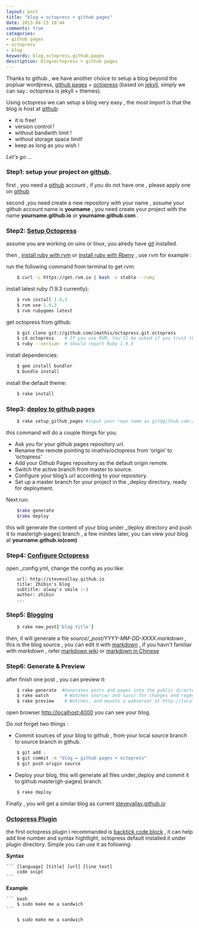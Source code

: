 ```yaml
---
layout: post
title: "blog = octopress + github pages"
date: 2013-08-15 10:44
comments: true
categories:
- github pages
- octopress
- blog
keywords: blog,octopress,github,pages
description: blog=octopress + github pages
---
```


Thanks to github , we have another choice to setup a blog beyond the popluar wordpress, [github pages][1] +  [octopress][2] (based on [jekyll][3], simply we can say : octopress is jekyll + themes).

Using octopress we can setup a blog very easy , the most import is that the blog is host at [github][4]:

*   it is free!
*   version control !
*   without bandwith limit !
*   without storage space limit!
*   keep as long as you wish !

*Let's go ...*
<!--more-->
### Step1: setup your project on [github][4].

first , you need a [github][4] account , if you do not have one , please apply one on [github][4]

second ,you need create a new repository  with your name , assume your github account name is **yourname** , you need create your project with the name **yourname.github.io** or **yourname.github.com** .


### Step2: [Setup Octopress][5]

assume you are working on uinx or linux, you alredy have [git][6] installed.

then , [install ruby with rvm][7] or [install ruby with Rbenv][8] , use  rvm for example :

run the following command from terminal to get rvm:
``` bash
    $ curl -L https://get.rvm.io | bash -s stable --ruby
```
install latest ruby (1.9.3 currently):
```ruby
    $ rvm install 1.9.3 
    $ rvm use 1.9.3 
    $ rvm rubygems latest
```
get octopress from github:
```bash
    $ git clone git://github.com/imathis/octopress.git octopress
    $ cd octopress    # If you use RVM, You'll be asked if you trust the .rvmrc file (say yes)
    $ ruby --version  # Should report Ruby 1.9.3
```
install dependencies:
``` ruby
    $ gem install bundler
    $ bundle install
```
install the default theme:
``` ruby
    $ rake install
```
### Step3: [deploy to github pages][9]

```ruby
    $ rake setup_github_pages #input your repo name as git@github.com://yourname/yourname.github.io(com).git
```
this command will do a couple things for you:

* Ask you for your github pages repository url.
* Rename the remote pointing to imathis/octopress from ‘origin’ to ‘octopress’
* Add your Github Pages repository as the default origin remote.
* Switch the active branch from master to source.
* Configure your blog’s url according to your repository. 
* Set up a master branch for your project in the _deploy directory, ready for deployment.

Next run:
``` ruby
    $rake generate
    $rake deploy
```
this will generate the content of your blog under _deploy directory and push it to master(gh-pages) branch ,
a few minites later, you can view your blog at **yourname.github.io(com)**

### Step4: [Configure Octopress][10]

open _config.yml, change the config as you like:
```
    url: http://stevevallay.github.io
    title: Zhibin's blog
    subtitle: alway's smile :-)
    author: zhibin
    ...
```

### Step5: [Blogging][11]
``` ruby
    $ rake new_post['blog title']
```

then, it will generate a file *source/_post/YYYY-MM-DD-XXXX.markdown* , this is the blog source , you can edit it with [markdown][12] , if you havn't familiar with *markdown* , refer [markdown wiki][14] or  [markdown in Chinese][13]

### Step6: Generate & Preview

after finish one post , you can preview it:

``` ruby
    $ rake generate  #Generates posts and pages into the public directory
    $ rake watch      # Watches source/ and sass/ for changes and regenerates
    $ rake preview    # Watches, and mounts a webserver at http://localhost:4000
```

open browser [http://localhost:4000](http://localhost:4000) you can see your blog.

*Do not* forget two things :

*  Commit sources of your blog to github , from your local source branch to source branch in github.
``` bash
    $ git add .
    $ git commit -m "blog = github pages + octopress"
    $ git push origin source
```
*  Deploy your blog, this will generate all files under_deploy and commit it to github master(gh-pages) branch.

``` ruby
    $ rake deploy
```

Finally , you will get a similar blog as current [stevevallay.github.io][15]

### [Octopress Plugin][16]

the first octopress plugin i recommanded is [backtick code block][17] , it can help 
add line number and syntax hightlight, octopress default installed it under plugin directory.
Simple you can use it as following:

**Syntax**

    ``` [language] [title] [url] [line text]
        code snipt
    ```

**Example**

    ``` bash
        $ sudo make me a sandwich
    ```

``` bash
    $ sudo make me a sandwich
```






[1]:http://page.github.com
[2]:http://octopress.org
[3]:http://jekyllrb.com
[4]:http://github.com
[5]:http://octopress.org/docs/setup
[6]:http://git-scm.com
[7]:http://octopress.org/docs/setup/rvm
[8]:http://octopress.org/docs/setup/rbenv
[9]:http://octopress.org/docs/deploying/githug
[10]:http://octopress.org/docs/configuring
[11]:http://octopress.org/odcs/blogging
[12]:http://http://daringfireball.net/projects/markdown/
[13]:http://wowubuntu.com/markdown
[14]:http://en.wikipedia.org/wiki/Markdown
[15]:http://stevevallay.github.io
[16]:http://http://octopress.org/docs/plugins/
[17]:http://octopress.org/docs/plugins/backtick-codeblock/
